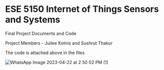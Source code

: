 # ESE 5150 Internet of Things Sensors and Systems
Final Project Documents and Code

Project Members - Juilee Kotnis and Sushrut Thakur 

The code is attached above in the files 



![WhatsApp Image 2023-04-22 at 2 50 02 PM (1)](https://user-images.githubusercontent.com/114092860/233805373-0fc6f022-ae5a-4c6f-af4b-29dfcd177b14.jpeg)
